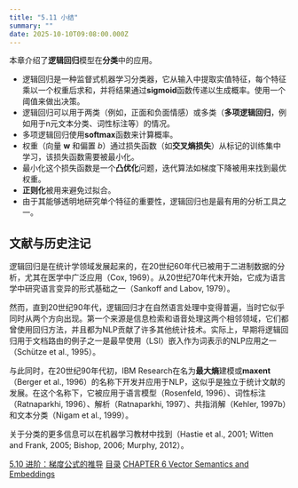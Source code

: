 ```yaml
---
title: "5.11 小结"
summary: ""
date: 2025-10-10T09:08:00.000Z
---
```


本章介绍了**逻辑回归**模型在**分类**中的应用。

- 逻辑回归是一种监督式机器学习分类器，它从输入中提取实值特征，每个特征乘以一个权重后求和，并将结果通过**sigmoid**函数传递以生成概率。使用一个阈值来做出决策。
- 逻辑回归可以用于两类（例如，正面和负面情感）或多类（**多项逻辑回归**，例如用于n元文本分类、词性标注等）的情况。
- 多项逻辑回归使用**softmax**函数来计算概率。
- 权重（向量 $\mathbf{w}$ 和偏置 $b$）通过损失函数（如**交叉熵损失**）从标记的训练集中学习，该损失函数需要被最小化。
- 最小化这个损失函数是一个**凸优化**问题，迭代算法如梯度下降被用来找到最优权重。
- **正则化**被用来避免过拟合。
- 由于其能够透明地研究单个特征的重要性，逻辑回归也是最有用的分析工具之一。

## 文献与历史注记

逻辑回归是在统计学领域发展起来的，在20世纪60年代已被用于二进制数据的分析，尤其在医学中广泛应用（Cox, 1969）。从20世纪70年代末开始，它成为语言学中研究语言变异的形式基础之一（Sankoff and Labov, 1979）。

然而，直到20世纪90年代，逻辑回归才在自然语言处理中变得普遍，当时它似乎同时从两个方向出现。第一个来源是信息检索和语音处理这两个相邻领域，它们都曾使用回归方法，并且都为NLP贡献了许多其他统计技术。实际上，早期将逻辑回归用于文档路由的例子之一是最早使用（LSI）嵌入作为词表示的NLP应用之一（Schütze et al., 1995）。

与此同时，在20世纪90年代初，IBM Research在名为**最大熵**建模或**maxent**（Berger et al., 1996）的名称下开发并应用于NLP，这似乎是独立于统计文献的发展。在这个名称下，它被应用于语言模型（Rosenfeld, 1996）、词性标注（Ratnaparkhi, 1996）、解析（Ratnaparkhi, 1997）、共指消解（Kehler, 1997b）和文本分类（Nigam et al., 1999）。

关于分类的更多信息可以在机器学习教材中找到（Hastie et al., 2001; Witten and Frank, 2005; Bishop, 2006; Murphy, 2012）。


<nav class="pagination justify-content-between">
<a href="../ch5-10">5.10 进阶：梯度公式的推导</a>
<a href="../">目录</a>
<a href="../ch6">CHAPTER 6 Vector Semantics and Embeddings</a>
</nav>

